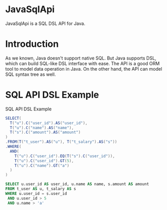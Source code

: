 # JavaSqlApi 

JavaSqlApi is a SQL DSL API for Java.

# Introduction

As we known, Java doesn't support native SQL. But Java supports DSL, which can build SQL-like DSL interface with ease. The API is a good ORM tool to model data operation in Java. On the other hand, the API can model SQL syntax tree as well.

# SQL API DSL Example

SQL API DSL Example
```Java
SELECT(
  T("u").C("user_id").AS("user_id"), 
  T("u").C("name").AS("name"),
  T("s").C("amount").AS("amount")
)
.FROM(T("t_user").AS("u"), T("t_salary").AS("s"))
.WHERE(
  AND(
    T("u").C("user_id").EQ(T("s").C("user_id")), 
    T("u").C("user_id").GT(5),
    T("u").C("name").GT("a")
  )
)
```

```SQL
SELECT u.user_id AS user_id, u.name AS name, s.amount AS amount
FROM t_user AS u, t_salary AS s
WHERE u.user_id = s.user_id
 AND u.user_id > 5
 AND u.name > 'a'
```
